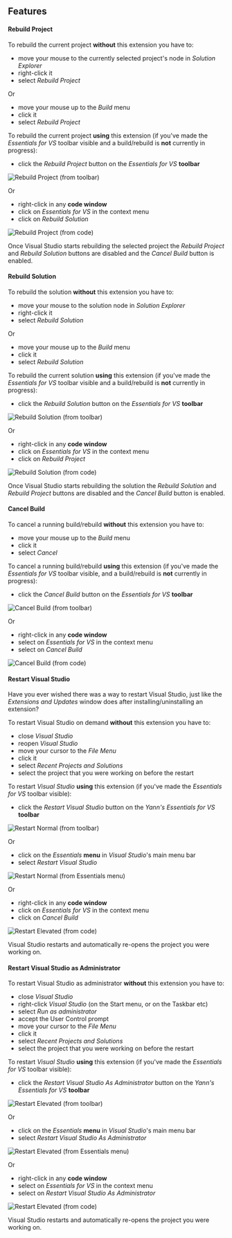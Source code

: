 ## Features


#### Rebuild Project
To rebuild the current project **without** this extension you have to:

- move your mouse to the currently selected project's node in *Solution Explorer*
- right-click it
- select *Rebuild Project*

Or

- move your mouse up to the *Build* menu
- click it
- select *Rebuild Project*

To rebuild the current project **using** this extension
(if you've made the *Essentials for VS* toolbar visible
and a build/rebuild is **not** currently in progress):

- click the *Rebuild Project* button on the *Essentials for VS* **toolbar**

<img src="art/Rebuild Project (toolbar).png" alt="Rebuild Project (from toolbar)" />

Or

- right-click in any **code window**
- click on *Essentials for VS* in the context menu
- click on *Rebuild Solution*

<img src="art/Rebuild Project (code).png" alt="Rebuild Project (from code)" />

Once Visual Studio starts rebuilding the selected project
the *Rebuild Project* and *Rebuild Solution* buttons are disabled
and the *Cancel Build* button is enabled.


#### Rebuild Solution
To rebuild the solution **without** this extension you have to:

- move your mouse to the solution node in *Solution Explorer*
- right-click it
- select *Rebuild Solution*

Or

- move your mouse up to the *Build* menu
- click it
- select *Rebuild Solution*

To rebuild the current solution **using** this extension
(if you've made the *Essentials for VS* toolbar visible
and a build/rebuild is **not** currently in progress):

- click the *Rebuild Solution* button on the *Essentials for VS* **toolbar**

<img src="art/Rebuild Solution (toolbar).png" alt="Rebuild Solution (from toolbar)" />

Or

- right-click in any **code window**
- click on *Essentials for VS* in the context menu
- click on *Rebuild Project*

<img src="art/Rebuild Solution (code).png" alt="Rebuild Solution (from code)" />

Once Visual Studio starts rebuilding the solution
the *Rebuild Solution* and *Rebuild Project* buttons are disabled
and the *Cancel Build* button is enabled.

#### Cancel Build
To cancel a running build/rebuild **without** this extension you have to:

- move your mouse up to the *Build* menu
- click it
- select *Cancel*

To cancel a running build/rebuild **using** this extension
(if you've made the *Essentials for VS* toolbar visible,
and a build/rebuild is **not** currently in progress):

- click the *Cancel Build* button on the *Essentials for VS* **toolbar**

<img src="art/Cancel Build (toolbar).png" alt="Cancel Build (from toolbar)" />

Or

- right-click in any **code window**
- select on *Essentials for VS* in the context menu
- select on *Cancel Build*

<img src="art/Cancel Build (code).png" alt="Cancel Build (from code)" />

#### Restart Visual Studio
Have you ever wished there was a way to restart Visual Studio, 
just like the *Extensions and Updates* window does 
after installing/uninstalling an extension?

To restart Visual Studio on demand **without** this extension you have to:

- close *Visual Studio*
- reopen *Visual Studio*
- move your cursor to the *File Menu*
- click it
- select *Recent Projects and Solutions*
- select the project that you were working on before the restart

To restart *Visual Studio* **using** this extension
(if you've made the *Essentials for VS* toolbar visible):

- click the *Restart Visual Studio* button on the *Yann's Essentials for VS* **toolbar**

<img src="art/Restart Normal (toolbar).png" alt="Restart Normal (from toolbar)" />

Or

- click on the *Essentials* **menu** in *Visual Studio*'s main menu bar
- select *Restart Visual Studio*

<img src="art/Restart Normal (Essentials menu).png" alt="Restart Normal (from Essentials menu)" />

Or

- right-click in any **code window**
- click on *Essentials for VS* in the context menu
- click on *Cancel Build*

<img src="art/Restart Normal (code).png" alt="Restart Elevated (from code)" />

Visual Studio restarts and automatically re-opens the project you were working on.

#### Restart Visual Studio as Administrator
To restart Visual Studio as administrator **without** this extension you have to:

- close *Visual Studio*
- right-click *Visual Studio* (on the Start menu, or on the Taskbar etc)
- select *Run as administrator*
- accept the User Control prompt
- move your cursor to the *File Menu*
- click it
- select *Recent Projects and Solutions*
- select the project that you were working on before the restart

To restart *Visual Studio* **using** this extension
(if you've made the *Essentials for VS* toolbar visible):

- click the *Restart Visual Studio As Administrator* button on the *Yann's Essentials for VS* **toolbar**

<img src="art/Restart Elevated (toolbar).png" alt="Restart Elevated (from toolbar)" />

Or

- click on the *Essentials* **menu** in *Visual Studio*'s main menu bar
- select *Restart Visual Studio As Administrator*

<img src="art/Restart Elevated (Essentials menu).png" alt="Restart Elevated (from Essentials menu)" />

Or

- right-click in any **code window**
- select on *Essentials for VS* in the context menu
- select on *Restart Visual Studio As Administrator*

<img src="art/Restart Elevated (code).png" alt="Restart Elevated (from code)" />

Visual Studio restarts and automatically re-opens the project you were working on.
